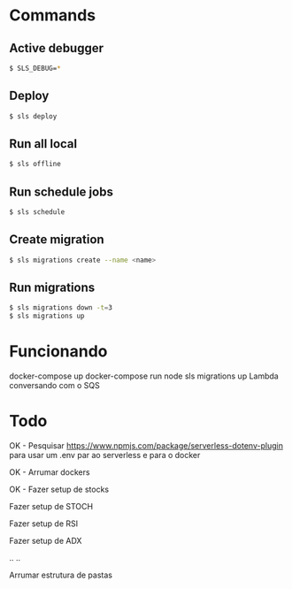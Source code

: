 # Commands

## Active debugger

```sh
$ SLS_DEBUG=*
```

## Deploy

```sh
$ sls deploy
```

## Run all local

```sh
$ sls offline
```

## Run schedule jobs

```sh
$ sls schedule
```

## Create migration

```sh
$ sls migrations create --name <name>
```

## Run migrations

```sh
$ sls migrations down -t=3
$ sls migrations up
```

# Funcionando
docker-compose up
docker-compose run node sls migrations up
Lambda conversando com o SQS

# Todo

OK - Pesquisar https://www.npmjs.com/package/serverless-dotenv-plugin para usar um .env par ao serverless e para o docker

OK - Arrumar dockers

OK - Fazer setup de stocks



Fazer setup de STOCH

Fazer setup de RSI

Fazer setup de ADX


..
..



Arrumar estrutura de pastas